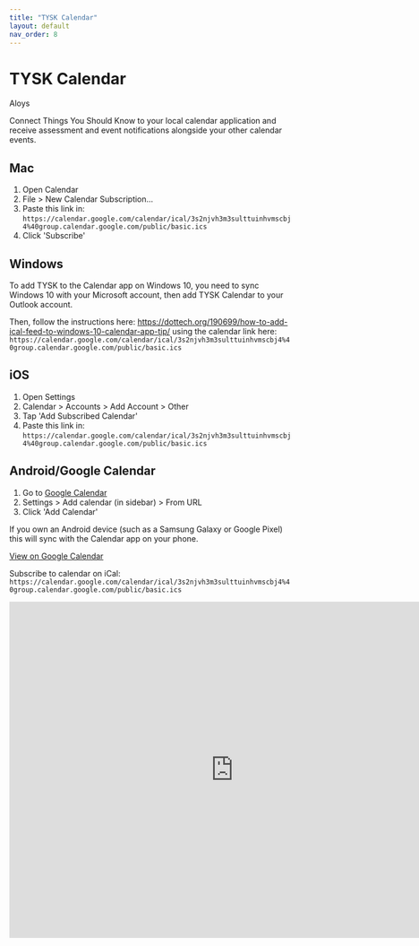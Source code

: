 ```yaml
---
title: "TYSK Calendar"
layout: default
nav_order: 8
---
```


# TYSK Calendar

<label class="label label-blue">Aloys</label>

Connect Things You Should Know to your local calendar application and receive assessment and event notifications alongside your other calendar events. 

## Mac

1. Open Calendar
2. File > New Calendar Subscription...
3. Paste this link in: `https://calendar.google.com/calendar/ical/3s2njvh3m3sulttuinhvmscbj4%40group.calendar.google.com/public/basic.ics`
4. Click 'Subscribe'

## Windows

To add TYSK to the Calendar app on Windows 10, you need to sync Windows 10 with your Microsoft account, then add TYSK Calendar to your Outlook account. 

Then, follow the instructions here: https://dottech.org/190699/how-to-add-ical-feed-to-windows-10-calendar-app-tip/ using the calendar link here: `https://calendar.google.com/calendar/ical/3s2njvh3m3sulttuinhvmscbj4%40group.calendar.google.com/public/basic.ics`

## iOS

1. Open Settings
2. Calendar > Accounts > Add Account > Other
3. Tap 'Add Subscribed Calendar'
4. Paste this link in: `https://calendar.google.com/calendar/ical/3s2njvh3m3sulttuinhvmscbj4%40group.calendar.google.com/public/basic.ics`

## Android/Google Calendar

1. Go to [Google Calendar](https://calendar.google.com)
2. Settings > Add calendar (in sidebar) > From URL
3. Click 'Add Calendar'

If you own an Android device (such as a Samsung Galaxy or Google Pixel) this will sync with the Calendar app on your phone.

[View on Google Calendar](https://calendar.google.com/calendar?cid=M3Mybmp2aDNtM3N1bHR0dWluaHZtc2NiajRAZ3JvdXAuY2FsZW5kYXIuZ29vZ2xlLmNvbQ)

Subscribe to calendar on iCal: `https://calendar.google.com/calendar/ical/3s2njvh3m3sulttuinhvmscbj4%40group.calendar.google.com/public/basic.ics`

<iframe src="https://calendar.google.com/calendar/embed?src=3s2njvh3m3sulttuinhvmscbj4%40group.calendar.google.com&ctz=Australia%2FSydney" style="border: 0" width="800" height="600" frameborder="0" scrolling="no"></iframe>
